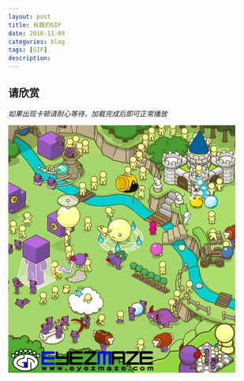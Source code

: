 ```yaml
---
layout: post
title: 有趣的GIF
date: 2016-11-09
categories: blog
tags: [GIF]
description:
---
```


## 请欣赏

*如果出现卡顿请耐心等待，加载完成后即可正常播放*

![](/img/infinite_battle.gif)
